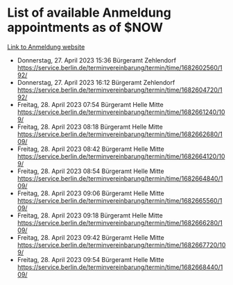 # List of available Anmeldung appointments as of $NOW
[Link to Anmeldung website](https://service.berlin.de/terminvereinbarung/termin/tag.php?termin=1&anliegen[]=120686&dienstleisterlist=122210,122217,327316,122219,327312,122227,327314,122231,327346,122243,327348,122254,122252,329742,122260,329745,122262,329748,122271,327278,122273,327274,122277,327276,330436,122280,327294,122282,327290,122284,327292,122291,327270,122285,327266,122286,327264,122296,327268,150230,329760,122297,327286,122294,327284,122312,329763,122314,329775,122304,327330,122311,327334,122309,327332,317869,122281,327352,122279,329772,122283,122276,327324,122274,327326,122267,329766,122246,327318,122251,327320,122257,327322,122208,327298,122226,327300&herkunft=http%3A%2F%2Fservice.berlin.de%2Fdienstleistung%2F120686%2F)
- Donnerstag, 27. April 2023 15:36 Bürgeramt Zehlendorf https://service.berlin.de/terminvereinbarung/termin/time/1682602560/192/
- Donnerstag, 27. April 2023 16:12 Bürgeramt Zehlendorf https://service.berlin.de/terminvereinbarung/termin/time/1682604720/192/
- Freitag, 28. April 2023 07:54 Bürgeramt Helle Mitte https://service.berlin.de/terminvereinbarung/termin/time/1682661240/109/
- Freitag, 28. April 2023 08:18 Bürgeramt Helle Mitte https://service.berlin.de/terminvereinbarung/termin/time/1682662680/109/
- Freitag, 28. April 2023 08:42 Bürgeramt Helle Mitte https://service.berlin.de/terminvereinbarung/termin/time/1682664120/109/
- Freitag, 28. April 2023 08:54 Bürgeramt Helle Mitte https://service.berlin.de/terminvereinbarung/termin/time/1682664840/109/
- Freitag, 28. April 2023 09:06 Bürgeramt Helle Mitte https://service.berlin.de/terminvereinbarung/termin/time/1682665560/109/
- Freitag, 28. April 2023 09:18 Bürgeramt Helle Mitte https://service.berlin.de/terminvereinbarung/termin/time/1682666280/109/
- Freitag, 28. April 2023 09:42 Bürgeramt Helle Mitte https://service.berlin.de/terminvereinbarung/termin/time/1682667720/109/
- Freitag, 28. April 2023 09:54 Bürgeramt Helle Mitte https://service.berlin.de/terminvereinbarung/termin/time/1682668440/109/
